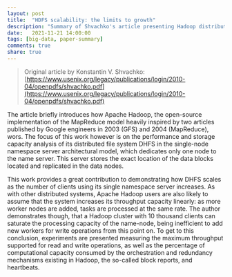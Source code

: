 ```yaml
---
layout: post
title:  "HDFS scalability: the limits to growth"
description: "Summary of Shvachko's article presenting Hadoop distributed file system HDFS and its scalability limitations."
date:   2021-11-21 14:00:00
tags: [big-data, paper-summary]
comments: true
share: true
---
```


> Original article by Konstantin V. Shvachko: [https://www.usenix.org/legacy/publications/login/2010-04/openpdfs/shvachko.pdf](https://www.usenix.org/legacy/publications/login/2010-04/openpdfs/shvachko.pdf)

The article briefly introduces how Apache Hadoop, the open-source implementation of the MapReduce model heavily inspired by two articles published by Google engineers in 2003 (GFS) and 2004 (MapReduce), wors. The focus of this work however is on the performance and storage capacity analysis of its distributed file system DHFS in the single-node namespace server architectural model, which dedicates only one node to the name server. This server stores the exact location of the data blocks located and replicated in the data nodes.

This work provides a great contribution to demonstrating how DHFS scales as the number of clients using its single namespace server increases. As with other distributed systems, Apache Hadoop users are also likely to assume that the system increases its throughput capacity linearly: as more worker nodes are added, tasks are processed at the same rate. The author demonstrates though, that a Hadoop cluster with 10 thousand clients can saturate the processing capacity of the name-node, being inefficient to add new workers for write operations from this point on. To get to this conclusion, experiments are presented measuring the maximum throughput supported for read and write operations, as well as the percentage of computational capacity consumed by the orchestration and redundancy mechanisms existing in Hadoop, the so-called block reports, and heartbeats.
